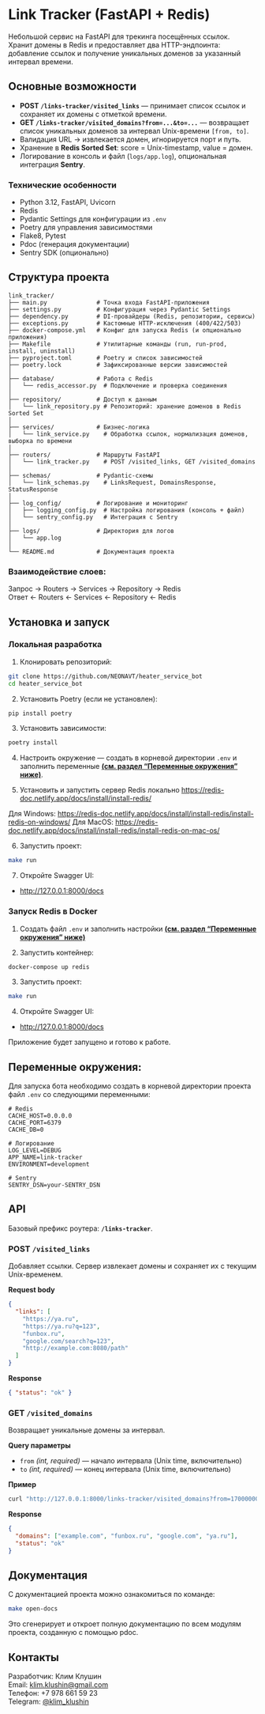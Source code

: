 # Link Tracker (FastAPI + Redis)

Небольшой сервис на FastAPI для трекинга посещённых ссылок.  
Хранит домены в Redis и предоставляет два HTTP-эндпоинта:  
добавление ссылок и получение уникальных доменов за указанный интервал времени.

## Основные возможности

- **POST `/links-tracker/visited_links`** — принимает список ссылок и сохраняет их домены с отметкой времени.  
- **GET `/links-tracker/visited_domains?from=...&to=...`** — возвращает список уникальных доменов за интервал Unix-времени `[from, to]`.  
- Валидация URL → извлекается домен, игнорируется порт и путь.  
- Хранение в **Redis Sorted Set**: score = Unix-timestamp, value = домен.  
- Логирование в консоль и файл (`logs/app.log`), опциональная интеграция **Sentry**.


### Технические особенности

- Python 3.12, FastAPI, Uvicorn  
- Redis  
- Pydantic Settings для конфигурации из `.env`  
- Poetry для управления зависимостями  
- Flake8, Pytest
- Pdoc (генерация документации)
- Sentry SDK (опционально)  

## Структура проекта

```
link_tracker/
├── main.py              # Точка входа FastAPI-приложения
├── settings.py          # Конфигурация через Pydantic Settings
├── dependency.py        # DI-провайдеры (Redis, репозитории, сервисы)
├── exceptions.py        # Кастомные HTTP-исключения (400/422/503)
├── docker-compose.yml   # Конфиг для запуска Redis (и опционально приложения)
├── Makefile             # Утилитарные команды (run, run-prod, install, uninstall)
├── pyproject.toml       # Poetry и список зависимостей
├── poetry.lock          # Зафиксированные версии зависимостей
│
├── database/            # Работа с Redis
│   └── redis_accessor.py  # Подключение и проверка соединения
│
├── repository/          # Доступ к данным
│   └── link_repository.py # Репозиторий: хранение доменов в Redis Sorted Set
│
├── services/            # Бизнес-логика
│   └── link_service.py    # Обработка ссылок, нормализация доменов, выборка по времени
│
├── routers/             # Маршруты FastAPI
│   └── link_tracker.py    # POST /visited_links, GET /visited_domains
│
├── schemas/             # Pydantic-схемы
│   └── link_schemas.py    # LinksRequest, DomainsResponse, StatusResponse
│
├── log_config/          # Логирование и мониторинг
│   ├── logging_config.py  # Настройка логирования (консоль + файл)
│   └── sentry_config.py   # Интеграция с Sentry
│
├── logs/                # Директория для логов
│   └── app.log
│
└── README.md            # Документация проекта
```

### Взаимодействие слоев:
Запрос → Routers → Services → Repository → Redis  
Ответ ← Routers ← Services ← Repository ← Redis

## Установка и запуск

### Локальная разработка

1.  Клонировать репозиторий:

``` bash
git clone https://github.com/NEONAVT/heater_service_bot
cd heater_service_bot
```

2.  Установить Poetry (если не установлен):

``` bash
pip install poetry
```

3.  Установить зависимости:

``` bash
poetry install
```

4.  Настроить окружение — создать в корневой директории `.env` и
    заполнить переменные [**(см. раздел “Переменные окружения” ниже)**](#переменные-окружения).

5.  Установить и запустить сервер Redis локально 
https://redis-doc.netlify.app/docs/install/install-redis/

Для Windows: https://redis-doc.netlify.app/docs/install/install-redis/install-redis-on-windows/
Для MacOS: https://redis-doc.netlify.app/docs/install/install-redis/install-redis-on-mac-os/

6. Запустить проект:
``` bash
make run
```
7. Откройте Swagger UI:
- http://127.0.0.1:8000/docs  

### Запуск Redis в Docker

1.  Создать файл `.env` и заполнить настройки [**(см. раздел “Переменные окружения” ниже)**](#переменные-окружения)

2.  Запустить контейнер:

``` bash
docker-compose up redis
```

3. Запустить проект:

``` bash
make run
```
4. Откройте Swagger UI:
- http://127.0.0.1:8000/docs  

Приложение будет запущено и готово к работе.

## Переменные окружения:

Для запуска бота необходимо создать в корневой директории проекта файл
`.env` со следующими переменными:

```
# Redis
CACHE_HOST=0.0.0.0
CACHE_PORT=6379
CACHE_DB=0

# Логирование
LOG_LEVEL=DEBUG
APP_NAME=link-tracker
ENVIRONMENT=development

# Sentry
SENTRY_DSN=your-SENTRY_DSN
```

## API

Базовый префикс роутера: **`/links-tracker`**.

### POST `/visited_links`

Добавляет ссылки. Сервер извлекает домены и сохраняет их с текущим Unix-временем.

**Request body**
```json
{
  "links": [
    "https://ya.ru",
    "https://ya.ru?q=123",
    "funbox.ru",
    "google.com/search?q=123",
    "http://example.com:8080/path"
  ]
}
```

**Response**
```json
{ "status": "ok" }
```

### GET `/visited_domains`

Возвращает уникальные домены за интервал.

**Query параметры**
- `from` *(int, required)* — начало интервала (Unix time, включительно)
- `to` *(int, required)* — конец интервала (Unix time, включительно)

**Пример**
```bash
curl "http://127.0.0.1:8000/links-tracker/visited_domains?from=1700000000&to=1800000000"
```

**Response**
```json
{
  "domains": ["example.com", "funbox.ru", "google.com", "ya.ru"],
  "status": "ok"
}
```

## Документация

С документацией проекта можно ознакомиться по команде:

``` bash
make open-docs
```

Это сгенерирует и откроет полную документацию по всем модулям проекта,
созданную с помощью pdoc.

## Контакты

Разработчик: Клим Клушин  
Email: klim.klushin@gmail.com  
Телефон: +7 978 661 59 23  
Telegram: [@klim_klushin](http://t.me/klim_klushin)  

